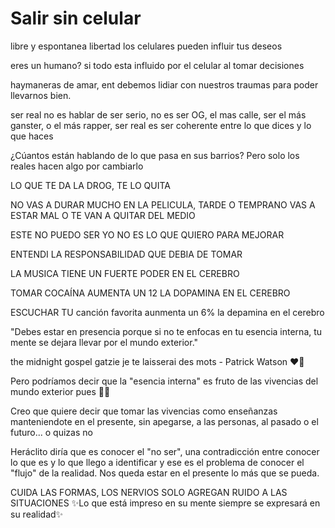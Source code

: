 # Salir sin celular

libre y espontanea libertad
los celulares pueden influir tus deseos


eres un humano? si todo esta influido por el celular al tomar decisiones

haymaneras de amar, ent debemos lidiar con nuestros traumas para poder llevarnos bien.


ser real no es hablar de ser serio, no es ser OG, el mas calle, ser el más ganster, o el más rapper, ser real es ser coherente entre lo que dices y lo que haces

¿Cúantos están hablando de lo que pasa en sus barrios?
Pero solo los reales hacen algo  por cambiarlo

LO QUE TE DA LA DROG, TE LO QUITA

NO VAS A DURAR MUCHO EN LA PELICULA, TARDE O TEMPRANO VAS A ESTAR MAL O TE VAN A QUITAR DEL MEDIO

ESTE NO PUEDO SER YO
NO ES LO QUE QUIERO PARA MEJORAR

ENTENDI LA RESPONSABILIDAD QUE DEBIA DE TOMAR

LA MUSICA TIENE UN FUERTE PODER EN EL CEREBRO

TOMAR COCAÍNA AUMENTA UN 12 LA DOPAMINA EN EL CEREBRO

ESCUCHAR TU canción favorita aunmenta un 6% la depamina en el cerebro



"Debes estar en presencia porque si no te enfocas en tu esencia interna, tu mente se dejara llevar por el mundo exterior."

 the midnight gospel
 gatzie
  je te laisserai des mots - Patrick Watson ❤️🙌

Pero podríamos decir que la "esencia interna" es fruto de las vivencias del mundo exterior pues 💁‍♂️

  Creo que quiere decir que tomar las vivencias como enseñanzas manteniendote en el presente, sin apegarse, a las personas, al pasado o el futuro... o quizas no

  Heráclito diría que es conocer el "no ser", una contradicción entre conocer lo que es y lo que llego a identificar y ese es el problema de conocer el "flujo" de la realidad. Nos queda estar en el presente lo más que se pueda. 

  CUIDA LAS FORMAS, LOS NERVIOS SOLO AGREGAN RUIDO A LAS SITUACIONES ✨Lo que está impreso en su mente siempre se expresará en su realidad✨

  